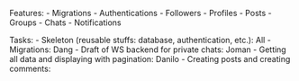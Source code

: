 Features:
    - Migrations
    - Authentications
    - Followers
    - Profiles
    - Posts
    - Groups
    - Chats
    - Notifications

Tasks:
    - Skeleton (reusable stuffs: database, authentication, etc.): All
    - Migrations: Dang
    - Draft of WS backend for private chats: Joman
    - Getting all data and displaying with pagination: Danilo
    - Creating posts and creating comments: 
    